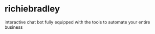 # richiebradley
interactive chat bot fully equipped with the tools to automate your entire business
